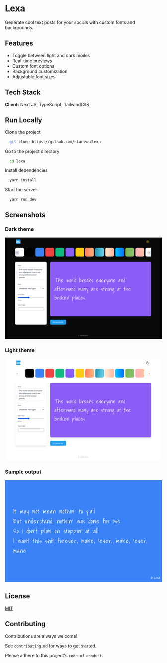
# Lexa

Generate cool text posts for your socials with custom fonts and backgrounds.



## Features

- Toggle between light and dark modes
- Real-time previews
- Custom font options
- Background customization
- Adjustable font sizes


## Tech Stack

**Client:** Next JS, TypeScript, TailwindCSS


## Run Locally

Clone the project

```bash
  git clone https://github.com/stackvn/lexa
```

Go to the project directory

```bash
  cd lexa
```

Install dependencies

```bash
  yarn install
```

Start the server

```bash
  yarn run dev
```


## Screenshots

### Dark theme
![Dark theme](https://github.com/stackvn/lexa/blob/main/public/screenshots/dark.png?raw=true)


### Light theme

![Light theme](https://github.com/stackvn/lexa/blob/main/public/screenshots/light.png?raw=true)


### Sample output
![Output](https://github.com/stackvn/lexa/blob/main/public/screenshots/output.png?raw=true)




## License

[MIT](https://choosealicense.com/licenses/mit/)


## Contributing

Contributions are always welcome!

See `contributing.md` for ways to get started.

Please adhere to this project's `code of conduct`.

